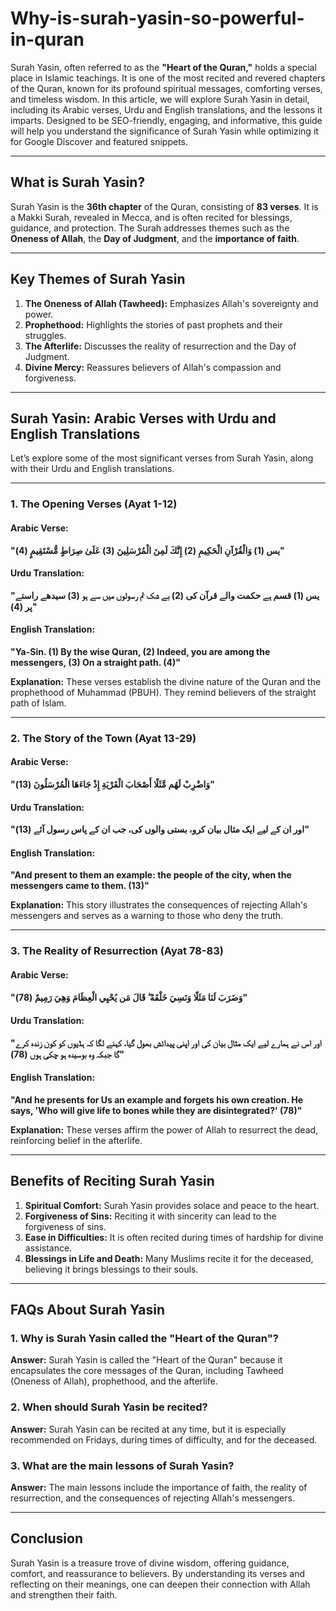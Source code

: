 # Why-is-surah-yasin-so-powerful-in-quran
 

Surah Yasin, often referred to as the **"Heart of the Quran,"** holds a special place in Islamic teachings. It is one of the most recited and revered chapters of the Quran, known for its profound spiritual messages, comforting verses, and timeless wisdom. In this article, we will explore Surah Yasin in detail, including its Arabic verses, Urdu and English translations, and the lessons it imparts. Designed to be SEO-friendly, engaging, and informative, this guide will help you understand the significance of Surah Yasin while optimizing it for Google Discover and featured snippets.  

---

## What is Surah Yasin?  

Surah Yasin is the **36th chapter** of the Quran, consisting of **83 verses**. It is a Makki Surah, revealed in Mecca, and is often recited for blessings, guidance, and protection. The Surah addresses themes such as the **Oneness of Allah**, the **Day of Judgment**, and the **importance of faith**.  

---

## Key Themes of Surah Yasin  

1. **The Oneness of Allah (Tawheed):** Emphasizes Allah's sovereignty and power.  
2. **Prophethood:** Highlights the stories of past prophets and their struggles.  
3. **The Afterlife:** Discusses the reality of resurrection and the Day of Judgment.  
4. **Divine Mercy:** Reassures believers of Allah's compassion and forgiveness.  

---

## Surah Yasin: Arabic Verses with Urdu and English Translations  

Let’s explore some of the most significant verses from Surah Yasin, along with their Urdu and English translations.  

---

### 1. **The Opening Verses (Ayat 1-12)**  

#### Arabic Verse:  
**"يس (1) وَالْقُرْآنِ الْحَكِيمِ (2) إِنَّكَ لَمِنَ الْمُرْسَلِينَ (3) عَلَىٰ صِرَاطٍ مُّسْتَقِيمٍ (4)"**  

#### Urdu Translation:  
**"یس (1) قسم ہے حکمت والے قرآن کی (2) بے شک تم رسولوں میں سے ہو (3) سیدھے راستے پر (4)"**  

#### English Translation:  
**"Ya-Sin. (1) By the wise Quran, (2) Indeed, you are among the messengers, (3) On a straight path. (4)"**  

**Explanation:** These verses establish the divine nature of the Quran and the prophethood of Muhammad (PBUH). They remind believers of the straight path of Islam.  

---

### 2. **The Story of the Town (Ayat 13-29)**  

#### Arabic Verse:  
**"وَاضْرِبْ لَهُم مَّثَلًا أَصْحَابَ الْقَرْيَةِ إِذْ جَاءَهَا الْمُرْسَلُونَ (13)"**  

#### Urdu Translation:  
**"اور ان کے لیے ایک مثال بیان کرو، بستی والوں کی، جب ان کے پاس رسول آئے (13)"**  

#### English Translation:  
**"And present to them an example: the people of the city, when the messengers came to them. (13)"**  

**Explanation:** This story illustrates the consequences of rejecting Allah's messengers and serves as a warning to those who deny the truth.  

---

### 3. **The Reality of Resurrection (Ayat 78-83)**  

#### Arabic Verse:  
**"وَضَرَبَ لَنَا مَثَلًا وَنَسِيَ خَلْقَهُ ۖ قَالَ مَن يُحْيِي الْعِظَامَ وَهِيَ رَمِيمٌ (78)"**  

#### Urdu Translation:  
**"اور اس نے ہمارے لیے ایک مثال بیان کی اور اپنی پیدائش بھول گیا، کہنے لگا کہ ہڈیوں کو کون زندہ کرے گا جبکہ وہ بوسیدہ ہو چکی ہوں (78)"**  

#### English Translation:  
**"And he presents for Us an example and forgets his own creation. He says, 'Who will give life to bones while they are disintegrated?' (78)"**  

**Explanation:** These verses affirm the power of Allah to resurrect the dead, reinforcing belief in the afterlife.  

---

## Benefits of Reciting Surah Yasin  

1. **Spiritual Comfort:** Surah Yasin provides solace and peace to the heart.  
2. **Forgiveness of Sins:** Reciting it with sincerity can lead to the forgiveness of sins.  
3. **Ease in Difficulties:** It is often recited during times of hardship for divine assistance.  
4. **Blessings in Life and Death:** Many Muslims recite it for the deceased, believing it brings blessings to their souls.  

---

## FAQs About Surah Yasin  

### 1. Why is Surah Yasin called the "Heart of the Quran"?  
**Answer:** Surah Yasin is called the "Heart of the Quran" because it encapsulates the core messages of the Quran, including Tawheed (Oneness of Allah), prophethood, and the afterlife.  

### 2. When should Surah Yasin be recited?  
**Answer:** Surah Yasin can be recited at any time, but it is especially recommended on Fridays, during times of difficulty, and for the deceased.  

### 3. What are the main lessons of Surah Yasin?  
**Answer:** The main lessons include the importance of faith, the reality of resurrection, and the consequences of rejecting Allah's messengers.  

---

## Conclusion  

Surah Yasin is a treasure trove of divine wisdom, offering guidance, comfort, and reassurance to believers. By understanding its verses and reflecting on their meanings, one can deepen their connection with Allah and strengthen their faith.  
  
